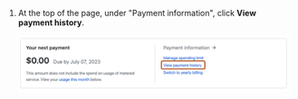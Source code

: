 1. At the top of the page, under "Payment information", click **View payment history**.

   ![Screenshot of the Billing Summary section of the payment information settings page. Under "Payment information", a link, labeled "View payment history", is highlighted with a dark orange outline.](/assets/images/help/billing/view-payment-history-link-personal-account.png)
